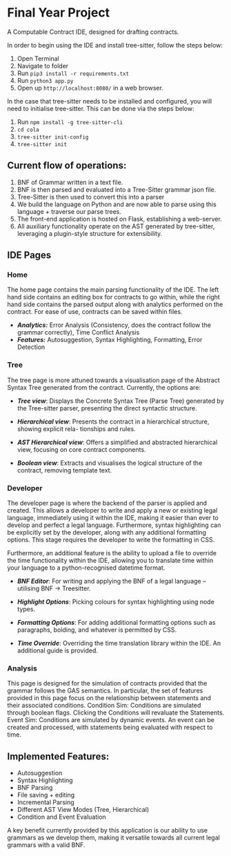 # Final Year Project

A Computable Contract IDE, designed for drafting contracts.

In order to begin using the IDE and install tree-sitter, follow the steps below:

1. Open Terminal
2. Navigate to folder
3. Run `pip3 install -r requirements.txt`
4. Run `python3 app.py`
5. Open up `http://localhost:8080/` in a web browser.

In the case that tree-sitter needs to be installed and configured, you will need to initialise tree-sitter.
This can be done via the steps below:

1. Run `npm install -g tree-sitter-cli`
2. `cd cola`
3. `tree-sitter init-config`
4. `tree-sitter init`

## Current flow of operations:

1. BNF of Grammar written in a text file.
2. BNF is then parsed and evaluated into a Tree-Sitter grammar json file.
3. Tree-Sitter is then used to convert this into a parser
4. We build the language on Python and are now able to parse using this language + traverse our parse trees.
5. The front-end application is hosted on Flask, establishing a web-server.
6. All auxiliary functionality operate on the AST generated by tree-sitter, leveraging a plugin-style structure for extensibility.

## IDE Pages

### Home
The home page contains the main parsing functionality of the IDE. The left hand side contains an editing box for contracts to go within, while the right hand side contains the parsed output along with analytics performed on the contract. For ease of use, contracts can be saved within files.

- ***Analytics:*** Error Analysis (Consistency, does the contract follow the grammar correctly), Time Conflict Analysis
- ***Features:*** Autosuggestion, Syntax Highlighting, Formatting, Error Detection

### Tree
The tree page is more attuned towards a visualisation page of the Abstract Syntax Tree generated from the contract. Currently, the options are:

- ***Tree view***: Displays the Concrete Syntax Tree (Parse Tree) generated by the Tree-sitter
parser, presenting the direct syntactic structure.

- ***Hierarchical view***: Presents the contract in a hierarchical structure, showing explicit rela-
tionships and rules.

- ***AST Hierarchical view***: Offers a simplified and abstracted hierarchical view, focusing on core
contract components.

- ***Boolean view***: Extracts and visualises the logical structure of the contract, removing template
text.

### Developer
The developer page is where the backend of the parser is applied and created. This allows a developer to write and apply a new or existing legal language, immediately using it within the IDE, making it easier than ever to develop and perfect a legal language. Furthermore, syntax highlighting can be explicitly set by the developer, along with any additional formatting options. This stage requires the developer to write the formatting in CSS.

Furthermore, an additional feature is the ability to upload a file to override the time functionality within the IDE, allowing you to translate time within your language to a python-recognised datetime format.

- ***BNF Editor***: For writing and applying the BNF of a legal language – utilising BNF -> Treesitter.

- ***Highlight Options***: Picking colours for syntax highlighting using node types.

- ***Formatting Options***: For adding additional formatting options such as paragraphs, bolding, and whatever is permitted by CSS.

- ***Time Override***: Overriding the time translation library within the IDE. An additional guide is provided.


### Analysis

This page is designed for the simulation of contracts provided that the grammar follows the GAS semantics. In particular, the set of features provided in this page focus on the relationship between statements and their associated conditions.
Condition Sim: Conditions are simulated through boolean flags. Clicking the Conditions will revaluate the Statements.
Event Sim: Conditions are simulated by dynamic events. An event can be created and processed, with statements being evaluated with respect to time.

<!-- 
### Output

In cases where a contract will have to be signed and printed on paper, the output page provides just that. A user can output the contract into custom designed templates, bringing the contract into reality to be signed and acknowledged. -->

## Implemented Features:

- Autosuggestion
- Syntax Highlighting
- BNF Parsing
- File saving + editing
- Incremental Parsing
- Different AST View Modes (Tree, Hierarchical)
- Condition and Event Evaluation


A key benefit currently provided by this application is our ability to use grammars as we develop them, making it versatile towards all current legal grammars with a valid BNF.